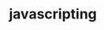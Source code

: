                                                                                                     
# javascripting


